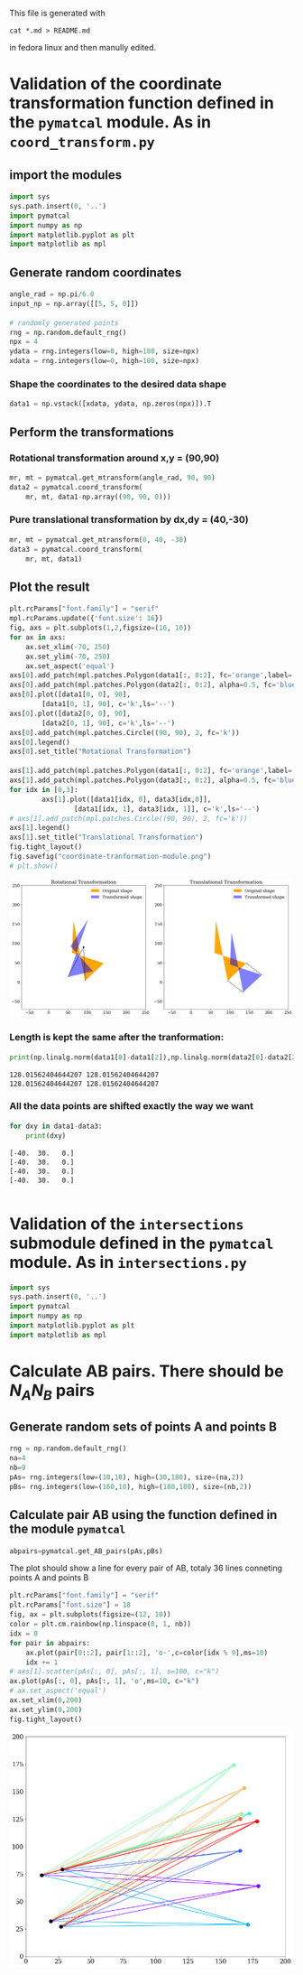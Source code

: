 This file is generated with 
```shell
cat *.md > README.md
```
in fedora linux and then manully edited.
# Validation of the coordinate transformation function defined in the `pymatcal` module. As in `coord_transform.py`

## import the modules


```python
import sys
sys.path.insert(0, '..')
import pymatcal
import numpy as np
import matplotlib.pyplot as plt
import matplotlib as mpl

```

## Generate random coordinates


```python
angle_rad = np.pi/6.0
input_np = np.array([[5, 5, 0]])

# randomly generated points
rng = np.random.default_rng()
npx = 4
ydata = rng.integers(low=0, high=180, size=npx)
xdata = rng.integers(low=0, high=180, size=npx)

```

### Shape the coordinates to the desired data shape


```python
data1 = np.vstack([xdata, ydata, np.zeros(npx)]).T

```

## Perform the transformations

### Rotational transformation around x,y = (90,90)


```python
mr, mt = pymatcal.get_mtransform(angle_rad, 90, 90)
data2 = pymatcal.coord_transform(
    mr, mt, data1-np.array((90, 90, 0)))

```

### Pure translational transformation by dx,dy = (40,-30)


```python
mr, mt = pymatcal.get_mtransform(0, 40, -30)
data3 = pymatcal.coord_transform(
    mr, mt, data1)
```

## Plot the result


```python
plt.rcParams["font.family"] = "serif"
mpl.rcParams.update({'font.size': 16})
fig, axs = plt.subplots(1,2,figsize=(16, 10))
for ax in axs:
    ax.set_xlim(-70, 250)
    ax.set_ylim(-70, 250)
    ax.set_aspect('equal')
axs[0].add_patch(mpl.patches.Polygon(data1[:, 0:2], fc='orange',label='Original shape'))
axs[0].add_patch(mpl.patches.Polygon(data2[:, 0:2], alpha=0.5, fc='blue',label='Transformed shape'))
axs[0].plot([data1[0, 0], 90],
        [data1[0, 1], 90], c='k',ls='--')
axs[0].plot([data2[0, 0], 90],
        [data2[0, 1], 90], c='k',ls='--')
axs[0].add_patch(mpl.patches.Circle((90, 90), 2, fc='k'))
axs[0].legend()
axs[0].set_title("Rotational Transformation")

axs[1].add_patch(mpl.patches.Polygon(data1[:, 0:2], fc='orange',label='Original shape'))
axs[1].add_patch(mpl.patches.Polygon(data3[:, 0:2], alpha=0.5, fc='blue',label='Transformed shape'))
for idx in [0,3]:
        axs[1].plot([data1[idx, 0], data3[idx,0]],
                [data1[idx, 1], data3[idx, 1]], c='k',ls='--')
# axs[1].add_patch(mpl.patches.Circle((90, 90), 2, fc='k'))
axs[1].legend()
axs[1].set_title("Translational Transformation")
fig.tight_layout()
fig.savefig("coordinate-tranformation-module.png")
# plt.show()

```


    
![png](coordinate-transformation_files/coordinate-transformation_13_0.png)
    


### Length is kept the same after the tranformation:


```python
print(np.linalg.norm(data1[0]-data1[2]),np.linalg.norm(data2[0]-data2[2]))

```

    128.01562404644207 128.01562404644207
    128.01562404644207 128.01562404644207


### All the data points are shifted exactly the way we want


```python
for dxy in data1-data3:  
    print(dxy)
```

    [-40.  30.   0.]
    [-40.  30.   0.]
    [-40.  30.   0.]
    [-40.  30.   0.]



```python

```

# Validation of the `intersections` submodule defined in the `pymatcal` module. As in `intersections.py`
```python
import sys
sys.path.insert(0, '..')
import pymatcal
import numpy as np
import matplotlib.pyplot as plt
import matplotlib as mpl
```

# Calculate AB pairs. There should be $N_{A} N_{B}$ pairs

## Generate random sets of points A and points B


```python
rng = np.random.default_rng()
na=4
nb=9
pAs= rng.integers(low=(10,10), high=(30,180), size=(na,2))
pBs= rng.integers(low=(160,10), high=(180,180), size=(nb,2))
```

## Calculate pair AB using the function defined in the module `pymatcal`


```python
abpairs=pymatcal.get_AB_pairs(pAs,pBs)

```

The plot should show a line for every pair of AB, totaly 36 lines conneting points A and points B


```python
plt.rcParams["font.family"] = "serif"
plt.rcParams["font.size"] = 18
fig, ax = plt.subplots(figsize=(12, 10))
color = plt.cm.rainbow(np.linspace(0, 1, nb))
idx = 0
for pair in abpairs:
    ax.plot(pair[0::2], pair[1::2], 'o-',c=color[idx % 9],ms=10)
    idx += 1
# axs[1].scatter(pAs[:, 0], pAs[:, 1], s=100, c="k")
ax.plot(pAs[:, 0], pAs[:, 1], 'o',ms=10, c="k")
# ax.set_aspect('equal')
ax.set_xlim(0,200)
ax.set_ylim(0,200)
fig.tight_layout()
```


    
![png](intersections_files/intersections_7_0.png)
    

